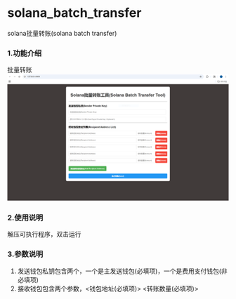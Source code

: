 # solana_batch_transfer
solana批量转账(solana batch transfer)

### 1.功能介绍
批量转账
![alt text](界面截图.PNG)

### 2.使用说明
解压可执行程序，双击运行

### 3.参数说明
1. 发送钱包私钥包含两个，一个是主发送钱包(必填项)，一个是费用支付钱包(非必填项)
2. 接收钱包包含两个参数，<钱包地址(必填项)> <转账数量(必填项)>